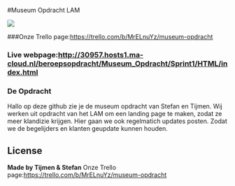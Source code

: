 #Museum Opdracht LAM

![](http://30957.hosts1.ma-cloud.nl/beroepsopdracht/Museum_Opdracht/Sprint1/HTML/images/lamlogo.png)


###Onze Trello page:https://trello.com/b/MrELnuYz/museum-opdracht

### Live webpage:http://30957.hosts1.ma-cloud.nl/beroepsopdracht/Museum_Opdracht/Sprint1/HTML/index.html

### De Opdracht
Hallo op deze github zie je de museum opdracht van Stefan en Tijmen. Wij werken uit opdracht van het LAM om een landing page te maken, zodat ze meer klandizie krijgen. Hier gaan we ook regelmatich updates posten. Zodat we de begelijders en klanten geupdate kunnen houden.

License
----

**Made by Tijmen & Stefan**
Onze Trello page:https://trello.com/b/MrELnuYz/museum-opdracht

